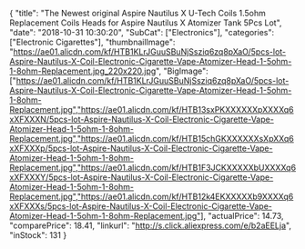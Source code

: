 {
	"title": "The Newest original Aspire Nautilus X U-Tech Coils 1.5ohm Replacement Coils Heads for Aspire Nautilus X Atomizer Tank 5Pcs Lot",
	"date": "2018-10-31 10:30:20",
	"SubCat": ["Electronics"],
	"categories": ["Electronic Cigarettes"],
	"thumbnailImage": "https://ae01.alicdn.com/kf/HTB1KLrJGuuSBuNjSsziq6zq8pXaO/5pcs-lot-Aspire-Nautilus-X-Coil-Electronic-Cigarette-Vape-Atomizer-Head-1-5ohm-1-8ohm-Replacement.jpg_220x220.jpg",
	"BigImage": ["https://ae01.alicdn.com/kf/HTB1KLrJGuuSBuNjSsziq6zq8pXaO/5pcs-lot-Aspire-Nautilus-X-Coil-Electronic-Cigarette-Vape-Atomizer-Head-1-5ohm-1-8ohm-Replacement.jpg","https://ae01.alicdn.com/kf/HTB13sxPKXXXXXXpXXXXq6xXFXXXN/5pcs-lot-Aspire-Nautilus-X-Coil-Electronic-Cigarette-Vape-Atomizer-Head-1-5ohm-1-8ohm-Replacement.jpg","https://ae01.alicdn.com/kf/HTB15chGKXXXXXXsXpXXq6xXFXXXp/5pcs-lot-Aspire-Nautilus-X-Coil-Electronic-Cigarette-Vape-Atomizer-Head-1-5ohm-1-8ohm-Replacement.jpg","https://ae01.alicdn.com/kf/HTB1F3JCKXXXXXbUXXXXq6xXFXXXY/5pcs-lot-Aspire-Nautilus-X-Coil-Electronic-Cigarette-Vape-Atomizer-Head-1-5ohm-1-8ohm-Replacement.jpg","https://ae01.alicdn.com/kf/HTB12k4EKXXXXXb9XXXXq6xXFXXXs/5pcs-lot-Aspire-Nautilus-X-Coil-Electronic-Cigarette-Vape-Atomizer-Head-1-5ohm-1-8ohm-Replacement.jpg"],
	"actualPrice": 14.73,
	"comparePrice": 18.41,
	"linkurl": "http://s.click.aliexpress.com/e/b2aEELja",
	"inStock": 131
}
